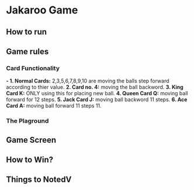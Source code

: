 # Jakaroo Game

## How to run


## Game rules

### Card Functionality
  **- 1. Normal Cards:** 2,3,5,6,7,8,9,10 are moving the balls step forward according to thier value.
   **2. Card no. 4:** moving the ball backword.
   **3. King Card K:** ONLY using this for placing new ball.
   **4. Queen Card Q:** moving ball forward for 12 steps.
   **5. Jack Card J:** moving ball backword 11 steps.
   **6. Ace Card A:** moving ball forward 11 steps 11.

### The Plaground

## Game Screen


## How to Win?


## Things to NotedV
